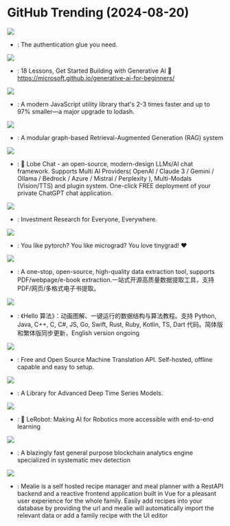 # GitHub Trending (2024-08-20)

![](https://img.shields.io/badge/Python-New%20952-green?style=flat-square&logo=appveyor)
- [](https://github.comundefined): The authentication glue you need.

![](https://img.shields.io/badge/Jupyter%20Notebook-New%201-green?style=flat-square&logo=appveyor)
- [](https://github.comundefined): 18 Lessons, Get Started Building with Generative AI 🔗 https://microsoft.github.io/generative-ai-for-beginners/

![](https://img.shields.io/badge/TypeScript-New%20198-green?style=flat-square&logo=appveyor)
- [](https://github.comundefined): A modern JavaScript utility library that's 2-3 times faster and up to 97% smaller—a major upgrade to lodash.

![](https://img.shields.io/badge/Python-New%2097-green?style=flat-square&logo=appveyor)
- [](https://github.comundefined): A modular graph-based Retrieval-Augmented Generation (RAG) system

![](https://img.shields.io/badge/TypeScript-New%20267-green?style=flat-square&logo=appveyor)
- [](https://github.comundefined): 🤯 Lobe Chat - an open-source, modern-design LLMs/AI chat framework. Supports Multi AI Providers( OpenAI / Claude 3 / Gemini / Ollama / Bedrock / Azure / Mistral / Perplexity ), Multi-Modals (Vision/TTS) and plugin system. One-click FREE deployment of your private ChatGPT chat application.

![](https://img.shields.io/badge/Python-New%20419-green?style=flat-square&logo=appveyor)
- [](https://github.comundefined): Investment Research for Everyone, Everywhere.

![](https://img.shields.io/badge/Python-New%2074-green?style=flat-square&logo=appveyor)
- [](https://github.comundefined): You like pytorch? You like micrograd? You love tinygrad! ❤️

![](https://img.shields.io/badge/Python-New%20144-green?style=flat-square&logo=appveyor)
- [](https://github.comundefined): A one-stop, open-source, high-quality data extraction tool, supports PDF/webpage/e-book extraction.一站式开源高质量数据提取工具，支持PDF/网页/多格式电子书提取。

![](https://img.shields.io/badge/Java-New%20107-green?style=flat-square&logo=appveyor)
- [](https://github.comundefined): 《Hello 算法》：动画图解、一键运行的数据结构与算法教程。支持 Python, Java, C++, C, C#, JS, Go, Swift, Rust, Ruby, Kotlin, TS, Dart 代码。简体版和繁体版同步更新，English version ongoing

![](https://img.shields.io/badge/Python-New%2014-green?style=flat-square&logo=appveyor)
- [](https://github.comundefined): Free and Open Source Machine Translation API. Self-hosted, offline capable and easy to setup.

![](https://img.shields.io/badge/Python-New%209-green?style=flat-square&logo=appveyor)
- [](https://github.comundefined): A Library for Advanced Deep Time Series Models.

![](https://img.shields.io/badge/Python-New%20161-green?style=flat-square&logo=appveyor)
- [](https://github.comundefined): 🤗 LeRobot: Making AI for Robotics more accessible with end-to-end learning

![](https://img.shields.io/badge/Rust-New%2093-green?style=flat-square&logo=appveyor)
- [](https://github.comundefined): A blazingly fast general purpose blockchain analytics engine specialized in systematic mev detection

![](https://img.shields.io/badge/Python-New%20195-green?style=flat-square&logo=appveyor)
- [](https://github.comundefined): Mealie is a self hosted recipe manager and meal planner with a RestAPI backend and a reactive frontend application built in Vue for a pleasant user experience for the whole family. Easily add recipes into your database by providing the url and mealie will automatically import the relevant data or add a family recipe with the UI editor

